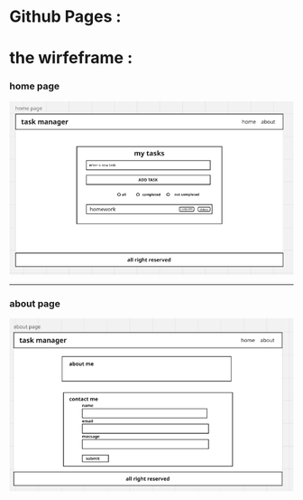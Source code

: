 # Github Pages : [](https://nazeranassser.github.io/My-tasks/) 

# the wirfeframe :
### home page
![](home.PNG)
___
### about page 
![](about.PNG)